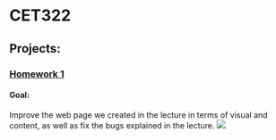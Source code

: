 # CET322
## Projects:
### [Homework 1](https://github.com/Nashiria/CET322/tree/main/HW1)
#### Goal: 
Improve the web page we created in the lecture in terms of visual and content, as well as fix the bugs explained in the lecture.
![](https://github.com/Nashiria/CET322/tree/main/screenshots/screenshot1.png)
